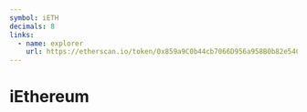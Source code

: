```yaml
---
symbol: iETH
decimals: 8
links:
  - name: explorer
    url: https://etherscan.io/token/0x859a9C0b44cb7066D956a958B0b82e54C9e44b4B
---
```


# iEthereum
